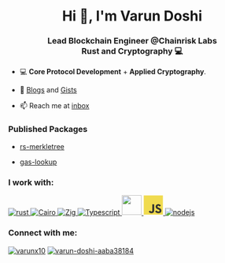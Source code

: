 <h1 align="center">Hi 👋, I'm Varun Doshi</h1>
<h3 align="center">Lead Blockchain Engineer @Chainrisk Labs <br> Rust and Cryptography 💻<br></h3>


<!--
<p align="left"> <img src="https://komarev.com/ghpvc/?username=varun-doshi&label=Profile%20views&color=0e75b6&style=flat" alt="varun-doshi" /> </p>

<p align="left"> <a href="https://github.com/ryo-ma/github-profile-trophy"><img src="https://github-profile-trophy.vercel.app/?username=varun-doshi" alt="varun-doshi" /></a> </p>

<p align="left"> <a href="https://twitter.com/varunx10" target="blank"><img src="https://img.shields.io/twitter/follow/varunx10?logo=twitter&style=for-the-badge" alt="varunx10" /></a> </p>
-->
- 💻 **Core Protocol Development** + **Applied Cryptography**.

<!---
- 👨‍💻 My portfolio is available at [varundoshi.live](https://varun-doshi.vercel.app/)
-->
- 📝 [Blogs](https://medium.com/@varun-doshi) and [Gists](https://gist.github.com/varun-doshi)
<!--
- 💬 I like to talk about **Blockchain, Development, Rust, Cryptography**
-->
- 📫 Reach me at [inbox](doshivarun202@gmail.com)

<h3>Published Packages</h3>

- [rs-merkletree](https://crates.io/crates/rs-merkletree/0.1.0)

- [gas-lookup](https://crates.io/crates/gas-lookup)

<h3 align="left">I work with:</h3>

<a href="https://www.rust-lang.org/" target="_blank" rel="noreferrer"> <img src="https://www.rust-lang.org/logos/rust-logo-256x256.png" alt="rust" width="40" height="40"/> </a>
<a href="https://www.cairo-lang.org/" target="_blank" rel="noreferrer"> <img src="https://www.cairo-lang.org/wp-content/uploads/2024/03/Cairo-logo.png" alt="Cairo" width="40" height="40"/> </a>
<a href="https://ziglang.org" target="_blank" rel="noreferrer"> <img src="https://avatars.githubusercontent.com/u/27973237?v=4" alt="Zig" width="40" height="40"/> </a>
<a href="https://www.typescriptlang.org/" target="_blank" rel="noreferrer"> <img src="https://cdn-icons-png.flaticon.com/256/919/919832.png" alt="Typescript" width="40" height="40"/> </a>
<a href="https://soliditylang.org/" target="_blank" rel="noreferrer"> <img src="https://encrypted-tbn0.gstatic.com/images?q=tbn:ANd9GcQMmlQ_FFVgmbbAGdi7MW4L1_KEY7MvyXExpw&s" width="40" height="40"/> </a>
<a href="https://developer.mozilla.org/en-US/docs/Web/JavaScript" target="_blank" rel="noreferrer"> <img src="https://raw.githubusercontent.com/devicons/devicon/master/icons/javascript/javascript-original.svg" alt="javascript" width="40" height="40"/> </a>
<a href="https://nodejs.org" target="_blank" rel="noreferrer"> <img src="https://user-images.githubusercontent.com/23409167/225079105-8d0aa2ea-1db0-4905-a101-ef1d20e3d420.png" alt="nodejs" width="40" height="40"/> </a>

<h3 align="left">Connect with me:</h3>
<p align="left">
<a href="https://twitter.com/varunx10" target="blank"><img align="center" src="https://raw.githubusercontent.com/rahuldkjain/github-profile-readme-generator/master/src/images/icons/Social/twitter.svg" alt="varunx10" height="30" width="40" /></a>
<a href="https://linkedin.com/in/varun-doshi-aaba38184" target="blank"><img align="center" src="https://raw.githubusercontent.com/rahuldkjain/github-profile-readme-generator/master/src/images/icons/Social/linked-in-alt.svg" alt="varun-doshi-aaba38184" height="30" width="40" /></a>



<!---
<a href="https://reactjs.org/" target="_blank" rel="noreferrer"> <img src="https://raw.githubusercontent.com/devicons/devicon/master/icons/react/react-original-wordmark.svg" alt="react" width="40" height="40"/> </a>

 <a href="https://git-scm.com/" target="_blank" rel="noreferrer"> <img src="https://www.vectorlogo.zone/logos/git-scm/git-scm-icon.svg" alt="git" width="40" height="40"/> </a>
-->


<!--
<p>&nbsp;<img align="center" src="https://github-readme-stats.vercel.app/api?username=varun-doshi&show_icons=true&theme=radical&include_all_commits=true&locale=en" alt="varun-doshi" /></p>
-->
